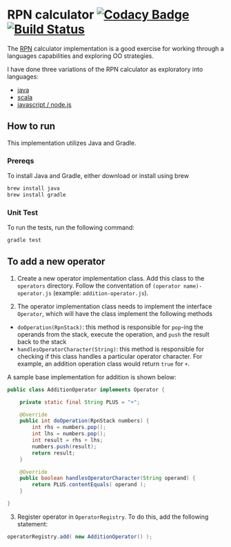 # RPN calculator [![Codacy Badge](https://api.codacy.com/project/badge/Grade/27bc341af2dc449dad2dbfc90bffa329)](https://www.codacy.com/manual/jasonray/RPN-calculator?utm_source=github.com&amp;utm_medium=referral&amp;utm_content=jasonray/RPN-calculator&amp;utm_campaign=Badge_Grade) [![Build Status](https://travis-ci.org/jasonray/RPN-calculator.svg)](https://travis-ci.org/jasonray/RPN-calculator)


The [RPN](http://en.wikipedia.org/wiki/Reverse_Polish_notation) calculator implementation is a good exercise for working through a languages capabilities and exploring OO strategies.

I have done three variations of the RPN calculator as exploratory into languages: 
-   [java](https://github.com/jasonray/RPN-calculator) 
-   [scala](https://github.com/jasonray/RPN-calculator-scala)
-   [javascript / node.js](https://github.com/jasonray/RPN-calculator-node)

## How to run
This implementation utilizes Java and Gradle.

### Prereqs
To install Java and Gradle, either download or install using brew
``` bash
brew install java
brew install gradle
```

### Unit Test
To run the tests, run the following command:
``` bash
gradle test
```

## To add a new operator
1) Create a new operator implementation class.  Add this class to the `operators` directory.  Follow the conventation of `(operator name)-operator.js` (example: `addition-operator.js`).

2) The operator implementation class needs to implement the interface `Operator`, which will have the class implement the following methods
-   `doOperation(RpnStack)`: this method is responsible for `pop`-ing the operands from the stack, execute the operation, and `push` the result back to the stack
-   `handlesOperatorCharacter(String)`: this method is responsible for checking if this class handles a particular operator character.  For example, an addition operation class would return `true` for `+`.

A sample base implementation for addition is shown below:

``` java
public class AdditionOperator implements Operator {

    private static final String PLUS = "+";

    @Override
    public int doOperation(RpnStack numbers) {
        int rhs = numbers.pop();
        int lhs = numbers.pop();
        int result = rhs + lhs;
        numbers.push(result);
        return result;
    }

    @Override
    public boolean handlesOperatorCharacter(String operand) {
        return PLUS.contentEquals( operand );
    }

}
```

3) Register operator in `OperatorRegistry`.  To do this, add the following statement: 
``` java
operatorRegistry.add( new AdditionOperator() );
```
